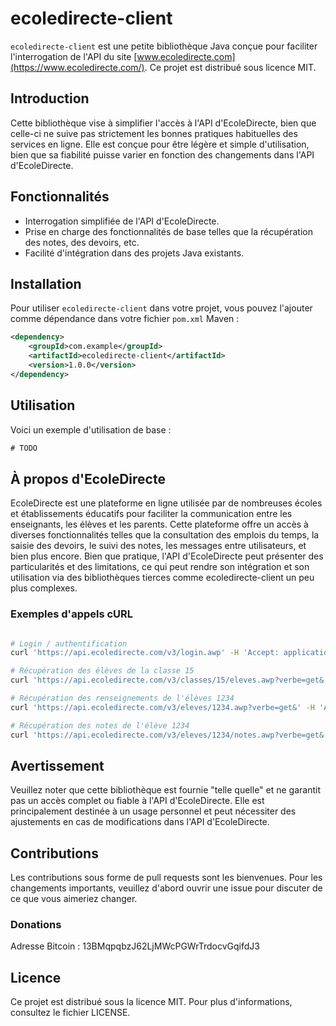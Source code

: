 # ecoledirecte-client

`ecoledirecte-client` est une petite bibliothèque Java conçue pour faciliter l'interrogation de l'API du site [www.ecoledirecte.com](https://www.ecoledirecte.com/). Ce projet est distribué sous licence MIT.

## Introduction

Cette bibliothèque vise à simplifier l'accès à l'API d'EcoleDirecte, bien que celle-ci ne suive pas strictement les bonnes pratiques habituelles des services en ligne. Elle est conçue pour être légère et simple d'utilisation, bien que sa fiabilité puisse varier en fonction des changements dans l'API d'EcoleDirecte.

## Fonctionnalités

- Interrogation simplifiée de l'API d'EcoleDirecte.
- Prise en charge des fonctionnalités de base telles que la récupération des notes, des devoirs, etc.
- Facilité d'intégration dans des projets Java existants.

## Installation

Pour utiliser `ecoledirecte-client` dans votre projet, vous pouvez l'ajouter comme dépendance dans votre fichier `pom.xml` Maven :

```xml
<dependency>
    <groupId>com.example</groupId>
    <artifactId>ecoledirecte-client</artifactId>
    <version>1.0.0</version>
</dependency>
```

## Utilisation

Voici un exemple d'utilisation de base :

```java
# TODO
```

## À propos d'EcoleDirecte
EcoleDirecte est une plateforme en ligne utilisée par de nombreuses écoles et établissements éducatifs pour faciliter la communication entre les enseignants, les élèves et les parents. Cette plateforme offre un accès à diverses fonctionnalités telles que la consultation des emplois du temps, la saisie des devoirs, le suivi des notes, les messages entre utilisateurs, et bien plus encore. Bien que pratique, l'API d'EcoleDirecte peut présenter des particularités et des limitations, ce qui peut rendre son intégration et son utilisation via des bibliothèques tierces comme ecoledirecte-client un peu plus complexes.

### Exemples d'appels cURL

```bash

# Login / authentification
curl 'https://api.ecoledirecte.com/v3/login.awp' -H 'Accept: application/json, text/plain, */*' -H 'Content-Type: application/x-www-form-urlencoded' --data $'data={\n "identifiant": "unIdentifiant", "motdepasse": "unMotDePasse"\n}'

# Récupération des élèves de la classe 15
curl 'https://api.ecoledirecte.com/v3/classes/15/eleves.awp?verbe=get&' -H 'Accept: application/json, text/plain, */*' -H 'Content-Type: application/x-www-form-urlencoded' --data $'data={\n "token": "token-d-authentification-obtenu-via-login"\n}'

# Récupération des renseignements de l'élèves 1234
curl 'https://api.ecoledirecte.com/v3/eleves/1234.awp?verbe=get&' -H 'Accept: application/json, text/plain, */*' -H 'Content-Type: application/x-www-form-urlencoded' --data $'data={\n "token": "token-d-authentification-obtenu-via-login"\n}'

# Récupération des notes de l'élève 1234
curl 'https://api.ecoledirecte.com/v3/eleves/1234/notes.awp?verbe=get&' -H 'accept: application/json, text/plain, */*' -H 'content-type: application/x-www-form-urlencoded' --data $'data={\n "token": "token-d-authentification-obtenu-via-login"\n}'
```

## Avertissement
Veuillez noter que cette bibliothèque est fournie "telle quelle" et ne garantit pas un accès complet ou fiable à l'API d'EcoleDirecte. Elle est principalement destinée à un usage personnel et peut nécessiter des ajustements en cas de modifications dans l'API d'EcoleDirecte.

## Contributions
Les contributions sous forme de pull requests sont les bienvenues. Pour les changements importants, veuillez d'abord ouvrir une issue pour discuter de ce que vous aimeriez changer.

### Donations

Adresse Bitcoin : 13BMqpqbzJ62LjMWcPGWrTrdocvGqifdJ3

## Licence
Ce projet est distribué sous la licence MIT. Pour plus d'informations, consultez le fichier LICENSE.


